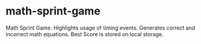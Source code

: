 # math-sprint-game
 Math Sprint Game. Highlights usage of timing events. Generates correct and incorrect math equations. Best Score is stored on local storage.
